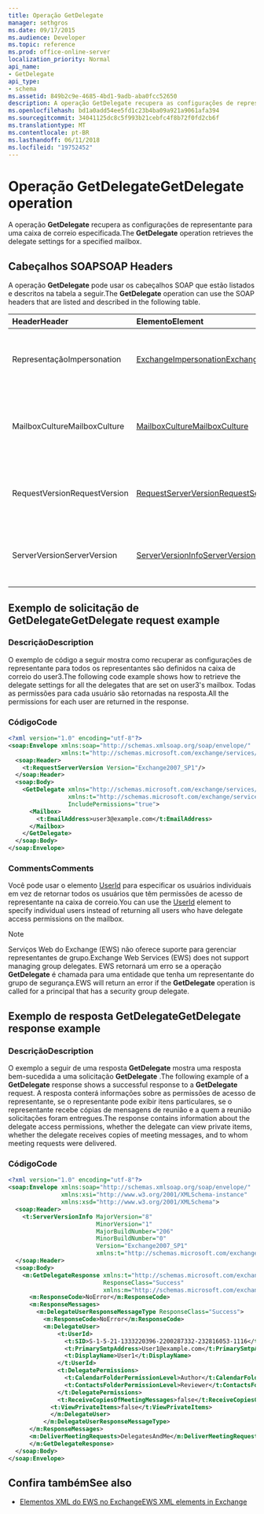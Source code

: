 ```yaml
---
title: Operação GetDelegate
manager: sethgros
ms.date: 09/17/2015
ms.audience: Developer
ms.topic: reference
ms.prod: office-online-server
localization_priority: Normal
api_name:
- GetDelegate
api_type:
- schema
ms.assetid: 849b2c9e-4685-4bd1-9adb-aba0fcc52650
description: A operação GetDelegate recupera as configurações de representante para uma caixa de correio especificada.
ms.openlocfilehash: bd1a0add54ee5fd1c23b4ba09a921a9061afa394
ms.sourcegitcommit: 34041125dc8c5f993b21cebfc4f8b72f0fd2cb6f
ms.translationtype: MT
ms.contentlocale: pt-BR
ms.lasthandoff: 06/11/2018
ms.locfileid: "19752452"
---
```

# <a name="getdelegate-operation"></a><span data-ttu-id="b57ad-103">Operação GetDelegate</span><span class="sxs-lookup"><span data-stu-id="b57ad-103">GetDelegate operation</span></span>

<span data-ttu-id="b57ad-104">A operação **GetDelegate** recupera as configurações de representante para uma caixa de correio especificada.</span><span class="sxs-lookup"><span data-stu-id="b57ad-104">The **GetDelegate** operation retrieves the delegate settings for a specified mailbox.</span></span> 
  
## <a name="soap-headers"></a><span data-ttu-id="b57ad-105">Cabeçalhos SOAP</span><span class="sxs-lookup"><span data-stu-id="b57ad-105">SOAP Headers</span></span>

<span data-ttu-id="b57ad-106">A operação **GetDelegate** pode usar os cabeçalhos SOAP que estão listados e descritos na tabela a seguir.</span><span class="sxs-lookup"><span data-stu-id="b57ad-106">The **GetDelegate** operation can use the SOAP headers that are listed and described in the following table.</span></span> 
  
|<span data-ttu-id="b57ad-107">**Header**</span><span class="sxs-lookup"><span data-stu-id="b57ad-107">**Header**</span></span>|<span data-ttu-id="b57ad-108">**Elemento**</span><span class="sxs-lookup"><span data-stu-id="b57ad-108">**Element**</span></span>|<span data-ttu-id="b57ad-109">**Descrição**</span><span class="sxs-lookup"><span data-stu-id="b57ad-109">**Description**</span></span>|
|:-----|:-----|:-----|
|<span data-ttu-id="b57ad-110">Representação</span><span class="sxs-lookup"><span data-stu-id="b57ad-110">Impersonation</span></span>  <br/> |[<span data-ttu-id="b57ad-111">ExchangeImpersonation</span><span class="sxs-lookup"><span data-stu-id="b57ad-111">ExchangeImpersonation</span></span>](exchangeimpersonation.md) <br/> |<span data-ttu-id="b57ad-112">Identifica o usuário que o aplicativo cliente está representando.</span><span class="sxs-lookup"><span data-stu-id="b57ad-112">Identifies the user whom the client application is impersonating.</span></span>  <br/> |
|<span data-ttu-id="b57ad-113">MailboxCulture</span><span class="sxs-lookup"><span data-stu-id="b57ad-113">MailboxCulture</span></span>  <br/> |[<span data-ttu-id="b57ad-114">MailboxCulture</span><span class="sxs-lookup"><span data-stu-id="b57ad-114">MailboxCulture</span></span>](mailboxculture.md) <br/> |<span data-ttu-id="b57ad-115">Identifica a cultura RFC3066 a ser usado para acessar a caixa de correio.</span><span class="sxs-lookup"><span data-stu-id="b57ad-115">Identifies the RFC3066 culture to be used to access the mailbox.</span></span>  <br/> |
|<span data-ttu-id="b57ad-116">RequestVersion</span><span class="sxs-lookup"><span data-stu-id="b57ad-116">RequestVersion</span></span>  <br/> |[<span data-ttu-id="b57ad-117">RequestServerVersion</span><span class="sxs-lookup"><span data-stu-id="b57ad-117">RequestServerVersion</span></span>](requestserverversion.md) <br/> |<span data-ttu-id="b57ad-118">Identifica a versão do esquema para a solicitação de operação.</span><span class="sxs-lookup"><span data-stu-id="b57ad-118">Identifies the schema version for the operation request.</span></span>  <br/> |
|<span data-ttu-id="b57ad-119">ServerVersion</span><span class="sxs-lookup"><span data-stu-id="b57ad-119">ServerVersion</span></span>  <br/> |[<span data-ttu-id="b57ad-120">ServerVersionInfo</span><span class="sxs-lookup"><span data-stu-id="b57ad-120">ServerVersionInfo</span></span>](serverversioninfo.md) <br/> |<span data-ttu-id="b57ad-121">Identifica a versão do servidor que respondeu à solicitação.</span><span class="sxs-lookup"><span data-stu-id="b57ad-121">Identifies the version of the server that responded to the request.</span></span>  <br/> |
   
## <a name="getdelegate-request-example"></a><span data-ttu-id="b57ad-122">Exemplo de solicitação de GetDelegate</span><span class="sxs-lookup"><span data-stu-id="b57ad-122">GetDelegate request example</span></span>

### <a name="description"></a><span data-ttu-id="b57ad-123">Descrição</span><span class="sxs-lookup"><span data-stu-id="b57ad-123">Description</span></span>

<span data-ttu-id="b57ad-124">O exemplo de código a seguir mostra como recuperar as configurações de representante para todos os representantes são definidos na caixa de correio do user3.</span><span class="sxs-lookup"><span data-stu-id="b57ad-124">The following code example shows how to retrieve the delegate settings for all the delegates that are set on user3's mailbox.</span></span> <span data-ttu-id="b57ad-125">Todas as permissões para cada usuário são retornadas na resposta.</span><span class="sxs-lookup"><span data-stu-id="b57ad-125">All the permissions for each user are returned in the response.</span></span>
  
### <a name="code"></a><span data-ttu-id="b57ad-126">Código</span><span class="sxs-lookup"><span data-stu-id="b57ad-126">Code</span></span>

```XML
<?xml version="1.0" encoding="utf-8"?>
<soap:Envelope xmlns:soap="http://schemas.xmlsoap.org/soap/envelope/"
               xmlns:t="http://schemas.microsoft.com/exchange/services/2006/types">
  <soap:Header>
    <t:RequestServerVersion Version="Exchange2007_SP1"/>
  </soap:Header>
  <soap:Body>
    <GetDelegate xmlns="http://schemas.microsoft.com/exchange/services/2006/messages"
                 xmlns:t="http://schemas.microsoft.com/exchange/services/2006/types"
                 IncludePermissions="true">
      <Mailbox>
        <t:EmailAddress>user3@example.com</t:EmailAddress>
      </Mailbox>
    </GetDelegate>
  </soap:Body>
</soap:Envelope>
```

### <a name="comments"></a><span data-ttu-id="b57ad-127">Comments</span><span class="sxs-lookup"><span data-stu-id="b57ad-127">Comments</span></span>

<span data-ttu-id="b57ad-128">Você pode usar o elemento [UserId](userid.md) para especificar os usuários individuais em vez de retornar todos os usuários que têm permissões de acesso de representante na caixa de correio.</span><span class="sxs-lookup"><span data-stu-id="b57ad-128">You can use the [UserId](userid.md) element to specify individual users instead of returning all users who have delegate access permissions on the mailbox.</span></span> 
  
> [!NOTE]
> <span data-ttu-id="b57ad-129">Serviços Web do Exchange (EWS) não oferece suporte para gerenciar representantes de grupo.</span><span class="sxs-lookup"><span data-stu-id="b57ad-129">Exchange Web Services (EWS) does not support managing group delegates.</span></span> <span data-ttu-id="b57ad-130">EWS retornará um erro se a operação **GetDelegate** é chamada para uma entidade que tenha um representante do grupo de segurança.</span><span class="sxs-lookup"><span data-stu-id="b57ad-130">EWS will return an error if the **GetDelegate** operation is called for a principal that has a security group delegate.</span></span> 
  
## <a name="getdelegate-response-example"></a><span data-ttu-id="b57ad-131">Exemplo de resposta GetDelegate</span><span class="sxs-lookup"><span data-stu-id="b57ad-131">GetDelegate response example</span></span>

### <a name="description"></a><span data-ttu-id="b57ad-132">Descrição</span><span class="sxs-lookup"><span data-stu-id="b57ad-132">Description</span></span>

<span data-ttu-id="b57ad-133">O exemplo a seguir de uma resposta **GetDelegate** mostra uma resposta bem-sucedida a uma solicitação **GetDelegate** .</span><span class="sxs-lookup"><span data-stu-id="b57ad-133">The following example of a **GetDelegate** response shows a successful response to a **GetDelegate** request.</span></span> <span data-ttu-id="b57ad-134">A resposta conterá informações sobre as permissões de acesso de representante, se o representante pode exibir itens particulares, se o representante recebe cópias de mensagens de reunião e a quem a reunião solicitações foram entregues.</span><span class="sxs-lookup"><span data-stu-id="b57ad-134">The response contains information about the delegate access permissions, whether the delegate can view private items, whether the delegate receives copies of meeting messages, and to whom meeting requests were delivered.</span></span> 
  
### <a name="code"></a><span data-ttu-id="b57ad-135">Código</span><span class="sxs-lookup"><span data-stu-id="b57ad-135">Code</span></span>

```XML
<?xml version="1.0" encoding="utf-8"?>
<soap:Envelope xmlns:soap="http://schemas.xmlsoap.org/soap/envelope/" 
               xmlns:xsi="http://www.w3.org/2001/XMLSchema-instance" 
               xmlns:xsd="http://www.w3.org/2001/XMLSchema">
  <soap:Header>
    <t:ServerVersionInfo MajorVersion="8" 
                         MinorVersion="1" 
                         MajorBuildNumber="206" 
                         MinorBuildNumber="0" 
                         Version="Exchange2007_SP1" 
                         xmlns:t="http://schemas.microsoft.com/exchange/services/2006/types" />
  </soap:Header>
  <soap:Body>
    <m:GetDelegateResponse xmlns:t="http://schemas.microsoft.com/exchange/services/2006/types" 
                           ResponseClass="Success" 
                           xmlns:m="http://schemas.microsoft.com/exchange/services/2006/messages">
      <m:ResponseCode>NoError</m:ResponseCode>
      <m:ResponseMessages>
        <m:DelegateUserResponseMessageType ResponseClass="Success">
          <m:ResponseCode>NoError</m:ResponseCode>
          <m:DelegateUser>
              <t:UserId>
                <t:SID>S-1-5-21-1333220396-2200287332-232816053-1116</t:SID>
                <t:PrimarySmtpAddress>User1@example.com</t:PrimarySmtpAddress>
                <t:DisplayName>User1</t:DisplayName>
              </t:UserId>
              <t:DelegatePermissions>
                <t:CalendarFolderPermissionLevel>Author</t:CalendarFolderPermissionLevel>
                <t:ContactsFolderPermissionLevel>Reviewer</t:ContactsFolderPermissionLevel>
              </t:DelegatePermissions>
              <t:ReceiveCopiesOfMeetingMessages>false</t:ReceiveCopiesOfMeetingMessages>
            <t:ViewPrivateItems>false</t:ViewPrivateItems>
            </m:DelegateUser>
          </m:DelegateUserResponseMessageType>
      </m:ResponseMessages>
      <m:DeliverMeetingRequests>DelegatesAndMe</m:DeliverMeetingRequests>
      </m:GetDelegateResponse>
  </soap:Body>
</soap:Envelope>
```

## <a name="see-also"></a><span data-ttu-id="b57ad-136">Confira também</span><span class="sxs-lookup"><span data-stu-id="b57ad-136">See also</span></span>



- [<span data-ttu-id="b57ad-137">Elementos XML do EWS no Exchange</span><span class="sxs-lookup"><span data-stu-id="b57ad-137">EWS XML elements in Exchange</span></span>](ews-xml-elements-in-exchange.md)

